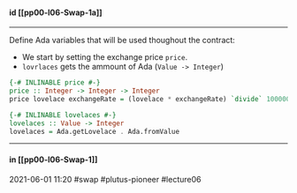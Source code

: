 #### id [[pp00-l06-Swap-1a]]
---

Define Ada variables that will be used thoughout the contract:
- We start by setting the exchange price `price`.
- `lovrlaces` gets the ammount of Ada (`Value -> Integer`)

```haskell
{-# INLINABLE price #-}
price :: Integer -> Integer -> Integer
price lovelace exchangeRate = (lovelace * exchangeRate) `divide` 1000000

{-# INLINABLE lovelaces #-}
lovelaces :: Value -> Integer
lovelaces = Ada.getLovelace . Ada.fromValue
```


--- 
#### in [[pp00-l06-Swap-1]]
2021-06-01 11:20
#swap #plutus-pioneer #lecture06 
